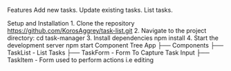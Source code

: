 Features
    Add new tasks.
    Update existing tasks.
    List tasks.

Setup and Installation
    1. Clone the repository
         https://github.com/KorosAggrey/task-list.git
    2. Navigate to the project directory: 
        cd task-manager
    3. Install dependencies
        npm install
    4. Start the development server
        npm start
Component Tree
    App
    ├── Components
        ├── TaskList - List Tasks
        ├── TaskForm - Form To Capture Task Input
        ├── TaskItem - Form used to perform actions i.e editing
